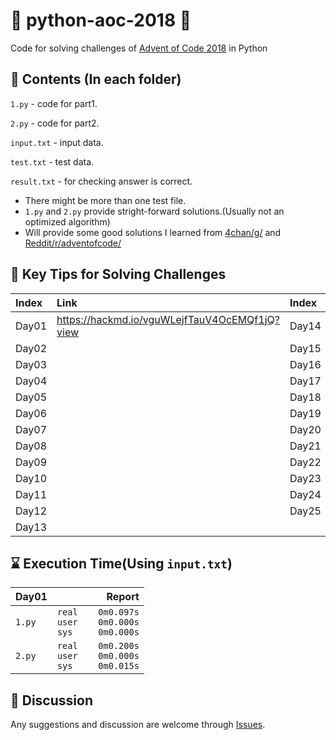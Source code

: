 # 🎄 python-aoc-2018 🎄
Code for solving challenges of [Advent of Code 2018](https://adventofcode.com/2018) in Python

## 📜 Contents (In each folder)
`1.py` - code for part1.

`2.py` - code for part2.

`input.txt` - input data.

`test.txt` - test data.

`result.txt` - for checking answer is correct.

- There might be more than one test file.
- `1.py` and `2.py` provide stright-forward solutions.(Usually not an optimized algorithm)
- Will provide some good solutions I learned from [4chan/g/](http://boards.4channel.org/g/) and [Reddit/r/adventofcode/](https://www.reddit.com/r/adventofcode/)

## 📝 Key Tips for Solving Challenges

|Index|Link|Index|Link|
|:-|:-|:-|:-|
|Day01|https://hackmd.io/vguWLejfTauV4OcEMQf1jQ?view|Day14||
|Day02||Day15||
|Day03||Day16||
|Day04||Day17||
|Day05||Day18||
|Day06||Day19||
|Day07||Day20||
|Day08||Day21||
|Day09||Day22||
|Day10||Day23||
|Day11||Day24||
|Day12||Day25||
|Day13||

## ⌛ Execution Time(Using `input.txt`)

|Day01|Report|
|:-|-:|
|`1.py`|`real    0m0.097s`<br>`user    0m0.000s`<br/>`sys     0m0.000s`|
|`2.py`|`real    0m0.200s`<br>`user    0m0.000s`<br/>`sys     0m0.015s`|

## 💬 Discussion
Any suggestions and discussion are welcome through [Issues](https://github.com/felixshai/python-aoc-2018/issues).
